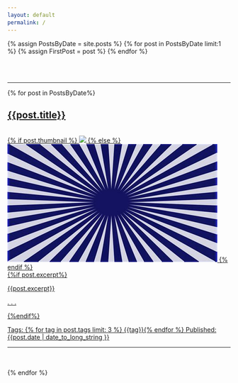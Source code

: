```yaml
---
layout: default
permalink: /
---
```


{% assign PostsByDate = site.posts %}
{% for post in PostsByDate limit:1 %}
{% assign FirstPost = post %}
{% endfor %}


  <div>
        <p style="text-align:right; font-style:italic; font-size: 90%"></p>
        <div class="left">
        <br>
        <br>
        <hr class="fadinggrad">
        </div>
        {% for post in PostsByDate%}
        <a style="display:block;" href="{{site.url}}{{ post.url }}">
          <biglink>
          <div>
            <h2>{{post.title}}</h2>
            <br>
              {% if post.thumbnail %}
              <img src="{{ post.thumbnail }}" />
              {% else %}
              <img src="assets/images/thumb.png" />
              {% endif %}
          </div>
          <div>
              {%if post.excerpt%}
                <p>{{post.excerpt}}</p>
                <p> . . . </p>
              {%endif%}
              <p> Tags: {% for tag in post.tags limit: 3 %} {{tag}}{% endfor %} Published: {{post.date | date_to_long_string }}</p>
              <hr class="fadinggrad">
          </div>
          </biglink>
        </a>
        <br>
        <br>
          {% endfor %}
  </div>

